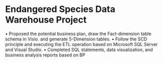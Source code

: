 # Endangered Species Data Warehouse Project

• Proposed the potential business plan, draw the Fact-dimension table schema in Visio. and generate 5-Dimension tables.
• Follow the SCD principle and executing the ETL operation based on Microsoft SQL Server and Visual Studio.
• Completed SQL statements, data visualization, and business analysis reports based on BP